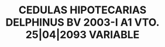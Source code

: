 ---
layout: asset
title: CEDULAS HIPOTECARIAS DELPHINUS BV 2003-I A1 VTO. 25|04|2093 VARIABLE
isin: XS0165882613
---